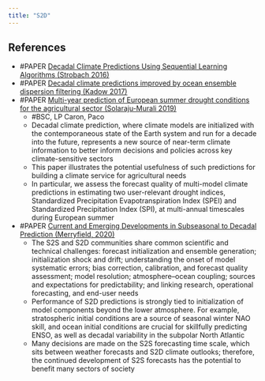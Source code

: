 ```yaml
---
title: "S2D"
---
```


## References
- #PAPER [Decadal Climate Predictions Using Sequential Learning Algorithms (Strobach 2016)](https://journals.ametsoc.org/view/journals/clim/29/10/jcli-d-15-0648.1.xml)
- #PAPER [Decadal climate predictions improved by ocean ensemble dispersion filtering (Kadow 2017)](https://agupubs.onlinelibrary.wiley.com/doi/full/10.1002/2016MS000787)
- #PAPER [Multi-year prediction of European summer drought conditions for the agricultural sector (Solaraju-Murali 2019)](https://iopscience.iop.org/article/10.1088/1748-9326/ab5043)
	- #BSC, LP Caron, Paco
	- Decadal climate prediction, where climate models are initialized with the contemporaneous state of the Earth system and run for a decade into the future, represents a new source of near-term climate information to better inform decisions and policies across key climate-sensitive sectors
	- This paper illustrates the potential usefulness of such predictions for building a climate service for agricultural needs
	- In particular, we assess the forecast quality of multi-model climate predictions in estimating two user-relevant drought indices, Standardized Precipitation Evapotranspiration Index (SPEI) and Standardized Precipitation Index (SPI), at multi-annual timescales during European summer
- #PAPER [Current and Emerging Developments in Subseasonal to Decadal Prediction (Merryfield, 2020)](https://journals.ametsoc.org/bams/article/101/6/E869/345572/Current-and-Emerging-Developments-in-Subseasonal)
	- The S2S and S2D communities share common scientific and technical challenges: forecast initialization and ensemble generation; initialization shock and drift; understanding the onset of model systematic errors; bias correction, calibration, and forecast quality assessment; model resolution; atmosphere–ocean coupling; sources and expectations for predictability; and linking research, operational forecasting, and end-user needs
	- Performance of S2D predictions is strongly tied to initialization of model components beyond the lower atmosphere. For example, stratospheric initial conditions are a source of seasonal winter NAO skill, and ocean initial conditions are crucial for skillfully predicting ENSO, as well as decadal variability in the subpolar North Atlantic
	- Many decisions are made on the S2S forecasting time scale, which sits between weather forecasts and S2D climate outlooks; therefore, the continued development of S2S forecasts has the potential to benefit many sectors of society